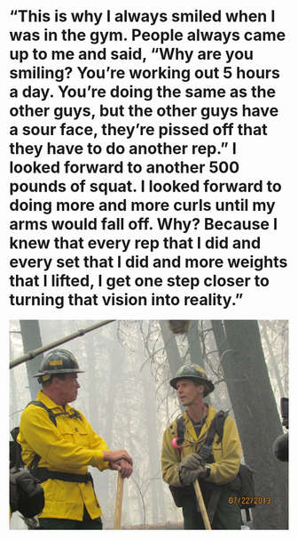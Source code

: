 # “This is why I always smiled when I was in the gym. People always came up to me and said, “Why are you smiling? You’re working out 5 hours a day. You’re doing the same as the other guys, but the other guys have a sour face, they’re pissed off that they have to do another rep.” I looked forward to another 500 pounds of squat. I looked forward to doing more and more curls until my arms would fall off. Why? Because I knew that every rep that I did and every set that I did and more weights that I lifted, I get one step closer to turning that vision into reality.”


![Arnold](/Arnold.jpg)